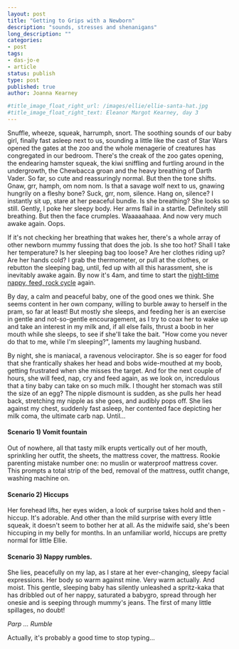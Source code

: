```yaml
---
layout: post
title: "Getting to Grips with a Newborn"
description: "sounds, stresses and shenanigans"
long_description: ""
categories:
- post
tags:
- das-jo-e
- article
status: publish
type: post
published: true
author: Joanna Kearney

#title_image_float_right_url: /images/ellie/ellie-santa-hat.jpg
#title_image_float_right_text: Eleanor Margot Kearney, day 3
---
```


Snuffle, wheeze, squeak, harrumph, snort. The soothing sounds of our baby girl, finally fast asleep next to us, sounding a little like the cast of Star Wars opened the gates at the zoo and the whole menagerie of creatures has congregated in our bedroom. There's the creak of the zoo gates opening, the endearing hamster squeak, the kiwi sniffling and furtling around in the undergrowth, the Chewbacca groan and the heavy breathing of Darth Vader. So far, so cute and reassuringly normal. But then the tone shifts. Gnaw, grr, hamph, om nom nom. Is that a savage wolf next to us, gnawing hungrily on a fleshy bone? Suck, grr, nom, silence. Hang on, silence? I instantly sit up, stare at her peaceful bundle. Is she breathing? She looks so still. Gently, I poke her sleepy body. Her arms flail in a startle. Definitely still breathing. But then the face crumples. Waaaaahaaa. And now very much awake again. Oops.

If it's not checking her breathing that wakes her, there's a whole array of other newborn mummy fussing that does the job. Is she too hot? Shall I take her temperature? Is her sleeping bag too loose? Are her clothes riding up? Are her hands cold? I grab the thermometer, or pull at the clothes, or rebutton the sleeping bag, until, fed up with all this harassment, she is inevitably awake again. By now it's 4am, and time to start the [night-time nappy, feed, rock cycle](/posts/the-time-warp) again.

By day, a calm and peaceful baby, one of the good ones we think. She seems content in her own company, willing to burble away to herself in the pram, so far at least! But mostly she sleeps, and feeding her is an exercise in gentle and not-so-gentle encouragement, as I try to coax her to wake up and take an interest in my milk and, if all else fails, thrust a boob in her mouth while she sleeps, to see if she'll take the bait. "How come you never do that to me, while I'm sleeping?", laments my laughing husband.

By night, she is maniacal, a ravenous velociraptor. She is so eager for food that she frantically shakes her head and bobs wide-mouthed at my boob, getting frustrated when she misses the target. And for the next couple of hours, she will feed, nap, cry and feed again, as we look on, incredulous that a tiny baby can take on so much milk. I thought her stomach was still the size of an egg? The nipple dismount is sudden, as she pulls her head back, stretching my nipple as she goes, and audibly pops off. She lies against my chest, suddenly fast asleep, her contented face depicting her milk coma, the ultimate carb nap. Until...

#### Scenario 1) Vomit fountain

Out of nowhere, all that tasty milk erupts vertically out of her mouth, sprinkling her outfit, the sheets, the mattress cover, the mattress. Rookie parenting mistake number one: no muslin or waterproof mattress cover. This prompts a total strip of the bed, removal of the mattress, outfit change, washing machine on.

#### Scenario 2) Hiccups

Her forehead lifts, her eyes widen, a look of surprise takes hold and then - hiccup. It's adorable. And other than the mild surprise with every little squeak, it doesn't seem to bother her at all. As the midwife said, she's been hiccuping in my belly for months. In an unfamiliar world, hiccups are pretty normal for little Ellie.

#### Scenario 3) Nappy rumbles.

She lies, peacefully on my lap, as I stare at her ever-changing, sleepy facial expressions. Her body so warm against mine. Very warm actually. And moist. This gentle, sleeping baby has silently unleashed a spritz-kaka that has dribbled out of her nappy, saturated a babygro, spread through her onesie and is seeping through mummy's jeans. The first of  many little spillages, no doubt!

*Parp ... Rumble*

Actually, it's probably a good time to stop typing...
